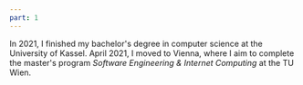 ```yaml
---
part: 1
---
```


In 2021, I finished my bachelor's degree in computer science at the University of Kassel.
April 2021, I moved to Vienna, where I aim to complete the master's program *Software Engineering & Internet Computing* at the TU Wien.
